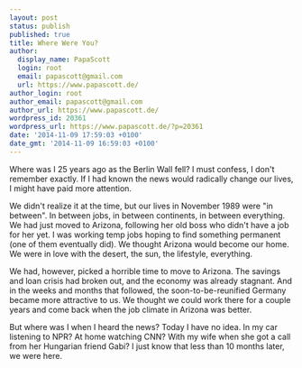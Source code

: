 ```yaml
---
layout: post
status: publish
published: true
title: Where Were You?
author:
  display_name: PapaScott
  login: root
  email: papascott@gmail.com
  url: https://www.papascott.de/
author_login: root
author_email: papascott@gmail.com
author_url: https://www.papascott.de/
wordpress_id: 20361
wordpress_url: https://www.papascott.de/?p=20361
date: '2014-11-09 17:59:03 +0100'
date_gmt: '2014-11-09 16:59:03 +0100'
---
```

<p>Where was I 25 years ago as the Berlin Wall fell? I must confess, I don't remember exactly. If I had known the news would radically change our lives, I might have paid more attention.</p>
<p>We didn't realize it at the time, but our lives in November 1989 were "in between". In between jobs, in between continents, in between everything. We had just moved to Arizona, following her old boss who didn't have a job for her yet. I was working temp jobs hoping to find something permanent (one of them eventually did). We thought Arizona would become our home. We were in love with the desert, the sun, the lifestyle, everything.</p>
<p>We had, however, picked a horrible time to move to Arizona. The savings and loan crisis had broken out, and the economy was already stagnant. And in the weeks and months that followed, the soon-to-be-reunified Germany became more attractive to us. We thought we could work there for a couple years and come back when the job climate in Arizona was better.</p>
<p>But where was I when I heard the news? Today I have no idea. In my car listening to NPR? At home watching CNN? With my wife when she got a call from her Hungarian friend Gabi? I just know that less than 10 months later, we were here.</p>
